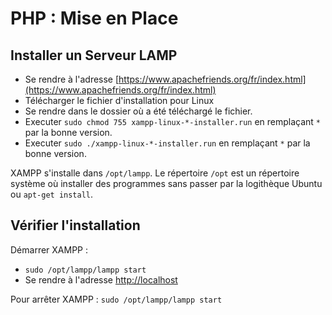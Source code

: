 # PHP : Mise en Place

## Installer un Serveur LAMP

- Se rendre à l'adresse [https://www.apachefriends.org/fr/index.html](https://www.apachefriends.org/fr/index.html)
- Télécharger le fichier d'installation pour Linux
- Se rendre dans le dossier où a été téléchargé le fichier.
- Executer `sudo chmod 755 xampp-linux-*-installer.run` en remplaçant `*` par la bonne version.
- Executer `sudo ./xampp-linux-*-installer.run` en remplaçant `*` par la bonne version.

XAMPP s'installe dans `/opt/lampp`.
Le répertoire `/opt` est un répertoire système où installer des programmes sans passer par la logithèque Ubuntu ou `apt-get install`.


## Vérifier l'installation
Démarrer XAMPP :
- `sudo /opt/lampp/lampp start`
- Se rendre à l'adresse [http://localhost](http://localhost)

Pour arrêter XAMPP : `sudo /opt/lampp/lampp start`
